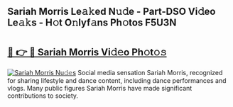 ## Sariah Morris Le𝚊𝚔ed N𝚞𝚍e - Part-DSO Vi𝚍eo Le𝚊𝚔s - H𝚘t O𝚗lyf𝚊ns Ph𝚘tos F5U3N

# <h2><a href="http://hf570c.feru.top/?c=Sariah+Morris">🔗 👉 🔴 Sariah Morris Vi𝚍𝚎o Ph𝚘t𝚘𝚜</a></h2>

[![Sariah Morris Nu𝚍𝚎s](https://i.imgur.com/0TWrTi3.gif)](http://hf570c.feru.top/?c=Sariah+Morris)
Social media sensation Sariah Morris, recognized for sharing lifestyle and dance content, including dance performances and vlogs. Many public figures Sariah Morris have made significant contributions to society. 

